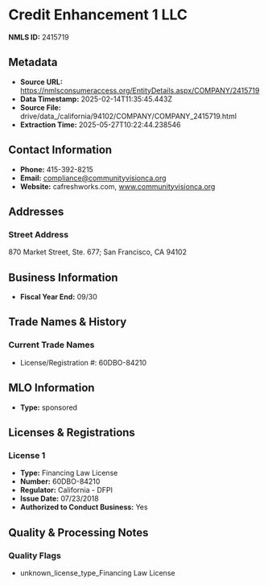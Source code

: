 # Credit Enhancement 1 LLC

**NMLS ID:** 2415719

## Metadata
- **Source URL:** https://nmlsconsumeraccess.org/EntityDetails.aspx/COMPANY/2415719
- **Data Timestamp:** 2025-02-14T11:35:45.443Z
- **Source File:** drive/data_/california/94102/COMPANY/COMPANY_2415719.html
- **Extraction Time:** 2025-05-27T10:22:44.238546

## Contact Information
- **Phone:** 415-392-8215
- **Email:** compliance@communityvisionca.org
- **Website:** cafreshworks.com, www.communityvisionca.org

## Addresses
### Street Address
870 Market Street, Ste. 677; San Francisco, CA 94102

## Business Information
- **Fiscal Year End:** 09/30

## Trade Names & History
### Current Trade Names
- License/Registration #: 60DBO-84210

## MLO Information
- **Type:** sponsored

## Licenses & Registrations

### License 1
- **Type:** Financing Law License
- **Number:** 60DBO-84210
- **Regulator:** California - DFPI
- **Issue Date:** 07/23/2018
- **Authorized to Conduct Business:** Yes

## Quality & Processing Notes
### Quality Flags
- unknown_license_type_Financing Law License
